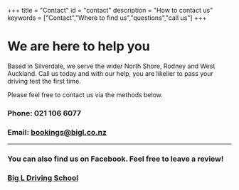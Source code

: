 +++
title = "Contact"
id = "contact"
description = "How to contact us"
keywords = ["Contact","Where to find us","questions","call us"]
+++

# We are here to help you

Based in Silverdale, we serve the wider North Shore, Rodney and West Auckland. Call us today and with our help, you are likelier to pass your driving test the first time.

Please feel free to contact us via the methods below.

### Phone: 021 106 6077
### Email: [bookings@bigl.co.nz](mailto:bookings@bigl.co.nz?Subject=Big%20L%20site%20booking%20enquiry)

---
### You can also find us on Facebook. Feel free to leave a review!

### [Big L Driving School](https://www.facebook.com/BigLDrivingSchool)